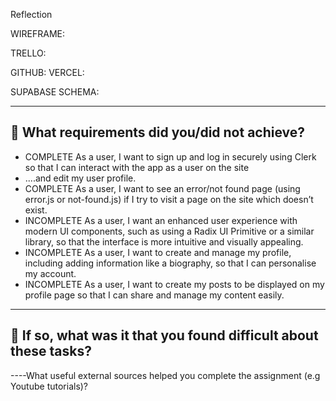 Reflection

WIREFRAME:

TRELLO:

GITHUB:
VERCEL:

SUPABASE SCHEMA:

---

## 🎯 What requirements did you/did not achieve?

- COMPLETE As a user, I want to sign up and log in securely using Clerk so that I can interact with the app as a user on the site
- ....and edit my user profile.
- COMPLETE As a user, I want to see an error/not found page (using error.js or not-found.js) if I try to visit a page on the site which doesn’t exist.
- INCOMPLETE As a user, I want an enhanced user experience with modern UI components, such as using a Radix UI Primitive or a similar library, so that the interface is more intuitive and visually appealing.
- INCOMPLETE As a user, I want to create and manage my profile, including adding information like a biography, so that I can personalise my account.
- INCOMPLETE As a user, I want to create my posts to be displayed on my profile page so that I can share and manage my content easily.

---

## 🎯 If so, what was it that you found difficult about these tasks?

----What useful external sources helped you complete the assignment (e.g Youtube tutorials)?
